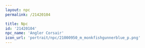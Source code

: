 ```yaml
---
layout: npc
permalink: /21420104

title: Npc
id: '21420104'
npc_name: 'Angler Corsair'
icon_url: 'portrait/npc/21000950_m_monkfishgunnerblue_p.png'
---
```

